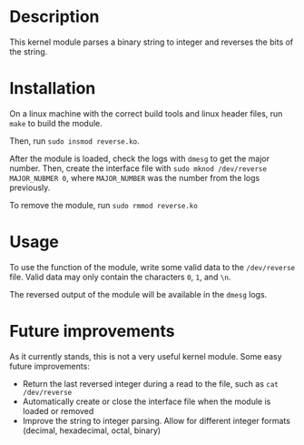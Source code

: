 # Description

This kernel module parses a binary string to integer and reverses the bits of the string.

# Installation

On a linux machine with the correct build tools and linux header files, run `make` to build the module.

Then, run `sudo insmod reverse.ko`.

After the module is loaded, check the logs with `dmesg` to get the major number. Then, create the interface file with `sudo mknod /dev/reverse MAJOR_NUBMER 0`, where `MAJOR_NUMBER` was the number from the logs previously.

To remove the module, run `sudo rmmod reverse.ko`

# Usage

To use the function of the module, write some valid data to the `/dev/reverse` file. Valid data may only contain the characters `0`, `1`, and `\n`.

The reversed output of the module will be available in the `dmesg` logs.

# Future improvements

As it currently stands, this is not a very useful kernel module. Some easy future improvements:

- Return the last reversed integer during a read to the file, such as `cat /dev/reverse`
- Automatically create or close the interface file when the module is loaded or removed
- Improve the string to integer parsing. Allow for different integer formats (decimal, hexadecimal, octal, binary)

